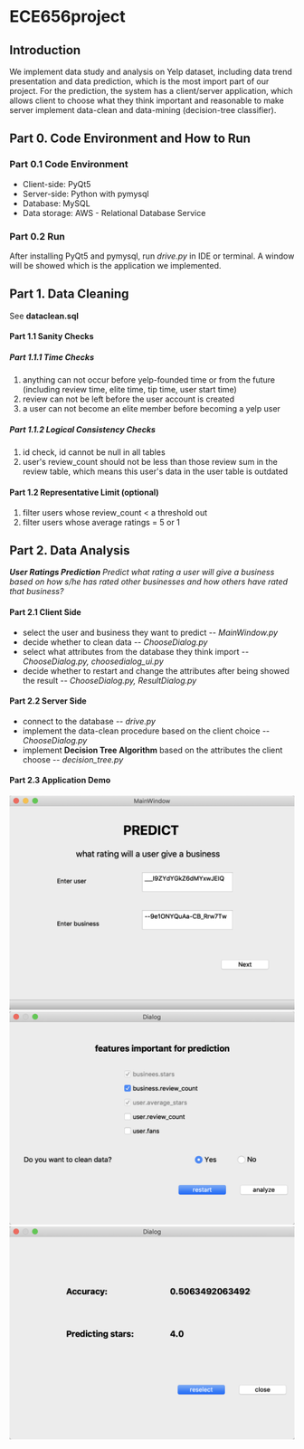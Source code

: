 # ECE656project

## Introduction
We implement data study and analysis on Yelp dataset, including data trend presentation and data prediction, which is the most import part of our project. For the prediction, the system has a client/server application, which allows client to choose what they think important and reasonable to make server implement data-clean and data-mining (decision-tree classifier).

## Part 0. Code Environment and How to Run
### Part 0.1 Code Environment
- Client-side: PyQt5
- Server-side: Python with pymysql
- Database: MySQL
- Data storage: AWS - Relational Database Service 

### Part 0.2 Run 
After installing PyQt5 and pymysql, run *drive.py* in IDE or terminal. A window will be showed which is the application we implemented.

## Part 1. Data Cleaning
See __dataclean.sql__
#### Part 1.1 Sanity Checks
##### Part 1.1.1 Time Checks
1. anything can not occur before yelp-founded time or from the future
(including review time, elite time, tip time, user start time)
2. review can not be left before the user account is created
3. a user can not become an elite member before becoming a yelp user

##### Part 1.1.2 Logical Consistency Checks
1. id check, id cannot be null in all tables
2. user's review_count should not be less than those review sum in the review table, which means this user's data in the user table is outdated

#### Part 1.2 Representative Limit (optional)
1. filter users whose review_count < a threshold out
2. filter users whose average ratings = 5 or 1

## Part 2. Data Analysis

___User Ratings Prediction___
_Predict what rating a user will give a business based on how s/he has rated other businesses and how others have rated that business?_
 
#### Part 2.1 Client Side
- select the user and business they want to predict -- _MainWindow.py_
- decide whether to clean data -- _ChooseDialog.py_
- select what attributes from the database they think import  -- _ChooseDialog.py, choosedialog_ui.py_
- decide whether to restart and change the attributes after being showed the result  --  _ChooseDialog.py, ResultDialog.py_

#### Part 2.2 Server Side
- connect to the database -- _drive.py_
- implement the data-clean procedure based on the client choice -- _ChooseDialog.py_
- implement __Decision Tree Algorithm__ based on the attributes the client choose -- _decision_tree.py_

#### Part 2.3 Application Demo
 ![](./ui_pic/main_window.png)
 ![](./ui_pic/choose_features.png)
 ![](./ui_pic/result_dialog.png)
